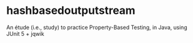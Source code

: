 # hashbasedoutputstream
An étude (i.e., study) to practice Property-Based Testing, in Java, using JUnit 5 + jqwik

